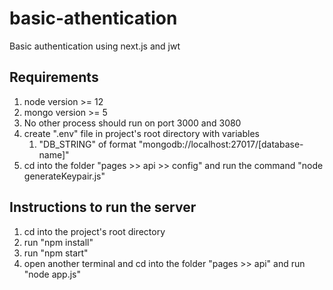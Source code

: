 # basic-athentication

Basic authentication using next.js and jwt

## Requirements

1. node version >= 12
1. mongo version >= 5
1. No other process should run on port 3000 and 3080
1. create ".env" file in project's root directory with variables
    1. "DB_STRING" of format "mongodb://localhost:27017/[database-name]"
1. cd into the folder "pages >> api >> config" and run the command "node generateKeypair.js"

## Instructions to run the server

1. cd into the project's root directory
1. run "npm install"
1. run "npm start"
1. open another terminal and cd into the folder "pages >> api" and run "node app.js"
